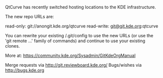 QtCurve has recently switched hosting locations to the KDE infrastructure.

The new repo URLs are:

read-only: git://anongit.kde.org/qtcurve
read-write: git@git.kde.org:qtcurve

You can rewrite your existing <clone>/.git/config to use the new URLs (or
use the 'git remote ...' family of commands) and continue to use your
existing clones.

More at: https://community.kde.org/Sysadmin/GitKdeOrgManual

Merge requests via http://git.reviewboard.kde.org/
Bugs/wishes via http://bugs.kde.org